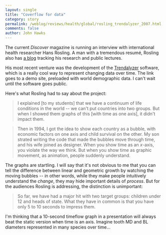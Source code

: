 ```yaml
---
layout: single 
title: "Coverflow for data" 
category: story
permalink: /weblog/reviews/health/global/rosling_trendalyzer_2007.html
comments: false 
author: John Hawks 
---
```



<p>
The current <i>Discover</i> magazine is running an interview with international health researcher Hans Rosling. A man with a tremendous resum&eacute;, Rosling also has <a href="http://roslingsblogger.blogspot.com/">a blog</a> tracking his research and public lectures. 
</p>

<p>
His most recent venture was the development of the <a href="http://tools.google.com/gapminder/">Trendalyzer</a> software, which is a really cool way to represent changing data over time. The link goes to a demo site, preloaded with world demographic data. I can't wait until the software goes public. 
</p>

<p>
Here's what Rosling had to say about the project: 
</p>

<blockquote>I explained [to my students] that we have a continuum of life conditions in the world -- we can't put countries into two groups. But when I showed them graphs of this [with time as one axis], it didn't impact them.</blockquote>

<blockquote>Then in 1994, I got the idea to show each country as a bubble, with economic factors on one axis and child survival on the other. My son strated writing the code that made the bubbles move through time, and his wife joined as designer. When you show time as an <i>x</i>-axis, you violate the way we think. But when you show time as graphic movement, as animation, people suddenly understand.</blockquote>

<p>
The graphs are startling. I will say that it's not obvious to me that you can tell the difference between linear and geometric growth by watching the moving bubbles -- in other words, while they make people intuitively understand the <i>change</i>, they may hide important details of <i>process</i>. But for the audiences Rosling is addressing, the distinction is unimportant: 
</p>

<blockquote>So far, we have had a major hit with two target groups: children under 12 and heads of state. What they have in common is that you have only 5 to 10 seconds to impress them.</blockquote>

<p>
I'm thinking that a 10-second timeflow graph in a presentation will always beat the static version when time is an axis. Imagine tooth MD and BL diameters represented in many species over time...
</p>

